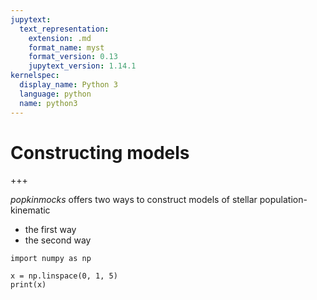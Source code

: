 ```yaml
---
jupytext:
  text_representation:
    extension: .md
    format_name: myst
    format_version: 0.13
    jupytext_version: 1.14.1
kernelspec:
  display_name: Python 3
  language: python
  name: python3
---
```


# Constructing models

+++

_popkinmocks_ offers two ways to construct models of stellar population-kinematic
* the first way
* the second way

```{code-cell}
import numpy as np

x = np.linspace(0, 1, 5)
print(x)
```


